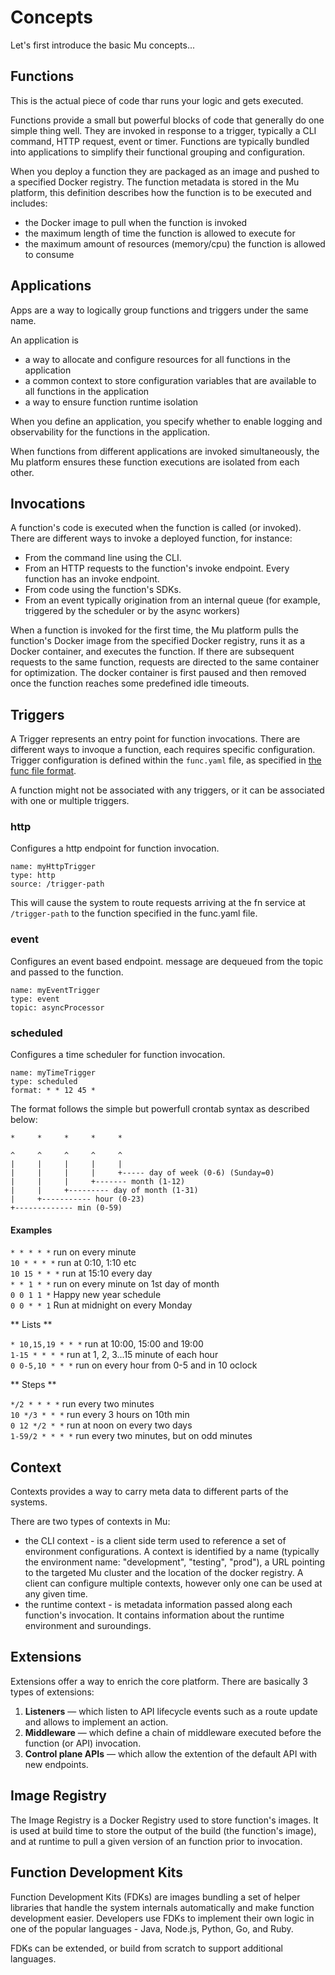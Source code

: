 
# Concepts

Let's first introduce the basic Mu concepts...

## Functions

This is the actual piece of code thar runs your logic and gets executed.

Functions provide a small but powerful blocks of code that generally do one simple thing well.
They are invoked in response to a trigger, typically a CLI command, HTTP request, event or timer.
Functions are typically bundled into applications to simplify their functional grouping and configuration.

When you deploy a function they are packaged as an image and pushed to a specified Docker registry.
The function metadata is stored in the Mu platform, this definition describes how the function is to be executed and includes:

- the Docker image to pull when the function is invoked
- the maximum length of time the function is allowed to execute for
- the maximum amount of resources (memory/cpu) the function is allowed to consume

## Applications

Apps are a way to logically group functions and triggers under the same name.

An application is

- a way to allocate and configure resources for all functions in the application
- a common context to store configuration variables that are available to all functions in the application
- a way to ensure function runtime isolation

When you define an application, you specify whether to enable logging and observability for the functions in the application.

When functions from different applications are invoked simultaneously, the Mu platform ensures these function executions are isolated from each other.

## Invocations

A function's  code is executed when the function is called (or invoked). There are different ways to invoke a deployed function, for instance:

- From the command line using the CLI.
- From an HTTP requests to the function's invoke endpoint. Every function has an invoke endpoint.
- From code using the function's SDKs.
- From an event typically origination from an internal queue (for example, triggered by the scheduler or by the async workers)

When a function is invoked for the first time, the Mu platform pulls the function's Docker image from the specified Docker registry, runs it as a Docker container, and executes the function. If there are subsequent  requests to the same function,  requests are directed to the same container for optimization. The docker container is first paused and then removed once the function reaches some predefined idle timeouts.

## Triggers

A Trigger represents an entry point for function invocations. There are different ways to invoque a function, each  requires specific configuration. Trigger configuration is defined within the `func.yaml` file, as specified in [the func file format](../deepdive/reference/funcfile.md).

A function might not be associated with any triggers, or it can be associated with one or multiple triggers.

### http

Configures a http endpoint for function invocation.

```
name: myHttpTrigger
type: http
source: /trigger-path
```

This will cause the system to route requests arriving at the fn service at `/trigger-path` to the function specified in the func.yaml file.

### event

Configures an event based endpoint. message are dequeued from the topic and passed to the function.

```
name: myEventTrigger
type: event
topic: asyncProcessor
```

### scheduled

Configures a time scheduler for function invocation.

```
name: myTimeTrigger
type: scheduled
format: * * 12 45 *
```

The format follows the simple but powerfull crontab syntax as described below:

```
*     *     *     *     *        

^     ^     ^     ^     ^
|     |     |     |     |
|     |     |     |     +----- day of week (0-6) (Sunday=0)
|     |     |     +------- month (1-12)
|     |     +--------- day of month (1-31)
|     +----------- hour (0-23)
+------------- min (0-59)
```

#### Examples

`* * * * *` run on every minute  
`10 * * * *` run at 0:10, 1:10 etc  
`10 15 * * *` run at 15:10 every day  
`* * 1 * *` run on every minute on 1st day of month  
`0 0 1 1 *` Happy new year schedule  
`0 0 * * 1` Run at midnight on every Monday  

** Lists **

`* 10,15,19 * * *` run at 10:00, 15:00 and 19:00  
`1-15 * * * *` run at 1, 2, 3...15 minute of each hour  
`0 0-5,10 * * *` run on every hour from 0-5 and in 10 oclock  

** Steps **

`*/2 * * * *` run every two minutes  
`10 */3 * * *` run every 3 hours on 10th min  
`0 12 */2 * *` run at noon on every two days  
`1-59/2 * * * *` run every two minutes, but on odd minutes


## Context

Contexts provides a way to carry meta data to different parts of the systems.

There are two types of contexts in Mu:

* the CLI context - is a client side term used to reference a set of environment configurations. A context is identified by a name (typically the environment name: "development", "testing", "prod"), a URL pointing to the targeted Mu cluster and the location of the docker registry. A client can configure multiple contexts, however only one can be used at any given time.
* the runtime context - is metadata information passed along each function's invocation. It contains information about the runtime environment and suroundings.

## Extensions

Extensions offer a way to enrich the core platform. There are basically 3 types of extensions:

1. **Listeners** — which listen to API lifecycle events such as a route update and allows to implement an action.
2. **Middleware** — which define a chain of middleware executed before the function (or API) invocation.
3. **Control plane APIs** — which allow the extention of the default API with new endpoints.

## Image Registry

The Image Registry is a Docker Registry used to store function's images. It is used at build time to store the output of the build (the function's image), and at runtime to pull a given version of an function prior to invocation.

## Function Development Kits

Function Development Kits (FDKs) are images bundling a set of helper libraries that handle the system internals automatically and make function development easier. Developers use FDKs to implement their own logic in one of the popular languages - Java, Node.js, Python, Go, and Ruby.

FDKs can be extended, or build from scratch to support additional languages.

